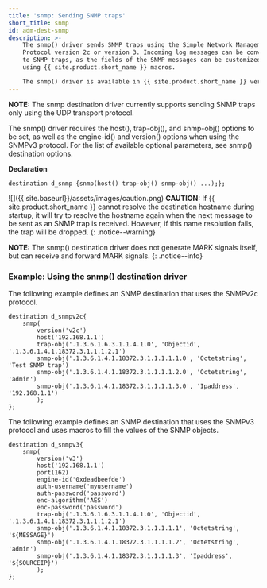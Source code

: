 ```yaml
---
title: 'snmp: Sending SNMP traps'
short_title: snmp
id: adm-dest-snmp
description: >-
    The snmp() driver sends SNMP traps using the Simple Network Management
    Protocol version 2c or version 3. Incoming log messages can be converted
    to SNMP traps, as the fields of the SNMP messages can be customized
    using {{ site.product.short_name }} macros.

    The snmp() driver is available in {{ site.product.short_name }} version 3.22 and later.
---
```


**NOTE:** The snmp destination driver currently supports sending SNMP traps
only using the UDP transport protocol.

The snmp() driver requires the host(), trap-obj(), and snmp-obj()
options to be set, as well as the engine-id() and version() options when
using the SNMPv3 protocol. For the list of available optional
parameters, see snmp() destination options.

**Declaration**

```config
destination d_snmp {snmp(host() trap-obj() snmp-obj() ...);};
```

![]({{ site.baseurl}}/assets/images/caution.png) **CAUTION:**
If {{ site.product.short_name }} cannot resolve the destination hostname during startup,
it will try to resolve the hostname again when the next message to be
sent as an SNMP trap is received. However, if this name resolution fails,
the trap will be dropped.
{: .notice--warning}

**NOTE:** The snmp() destination driver does not generate MARK signals
itself, but can receive and forward MARK signals.
{: .notice--info}

### Example: Using the snmp() destination driver

The following example defines an SNMP destination that uses the SNMPv2c
protocol.

```config
destination d_snmpv2c{
    snmp(
        version('v2c')
        host('192.168.1.1')
        trap-obj('.1.3.6.1.6.3.1.1.4.1.0', 'Objectid', '.1.3.6.1.4.1.18372.3.1.1.1.2.1')
        snmp-obj('.1.3.6.1.4.1.18372.3.1.1.1.1.1.0', 'Octetstring', 'Test SNMP trap')
        snmp-obj('.1.3.6.1.4.1.18372.3.1.1.1.1.2.0', 'Octetstring', 'admin')
        snmp-obj('.1.3.6.1.4.1.18372.3.1.1.1.1.3.0', 'Ipaddress', '192.168.1.1')
        );
};
```

The following example defines an SNMP destination that uses the SNMPv3
protocol and uses macros to fill the values of the SNMP objects.

```config
destination d_snmpv3{
    snmp(
        version('v3')
        host('192.168.1.1')
        port(162)
        engine-id('0xdeadbeefde')
        auth-username('myusername')
        auth-password('password')
        enc-algorithm('AES')
        enc-password('password')
        trap-obj('.1.3.6.1.6.3.1.1.4.1.0', 'Objectid', '.1.3.6.1.4.1.18372.3.1.1.1.2.1')
        snmp-obj('.1.3.6.1.4.1.18372.3.1.1.1.1.1', 'Octetstring', '${MESSAGE}')
        snmp-obj('.1.3.6.1.4.1.18372.3.1.1.1.1.2', 'Octetstring', 'admin')
        snmp-obj('.1.3.6.1.4.1.18372.3.1.1.1.1.3', 'Ipaddress', '${SOURCEIP}')
        );
};
```
